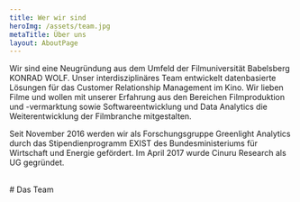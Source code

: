 ```yaml
---
title: Wer wir sind
heroImg: /assets/team.jpg
metaTitle: Über uns
layout: AboutPage
---
```


Wir sind eine Neugründung aus dem Umfeld der Filmuniversität Babelsberg KONRAD WOLF. Unser interdisziplinäres Team entwickelt datenbasierte Lösungen für das Customer Relationship Management im Kino. Wir lieben Filme und wollen mit unserer Erfahrung aus den Bereichen Filmproduktion und -vermarktung sowie Softwareentwicklung und Data Analytics die Weiterentwicklung der Filmbranche mitgestalten.

Seit November 2016 werden wir als Forschungsgruppe Greenlight Analytics durch das Stipendienprogramm EXIST des Bundesministeriums für Wirtschaft und Energie gefördert. Im April 2017 wurde Cinuru Research als UG gegründet.

<br/>
# Das Team
<br/>
